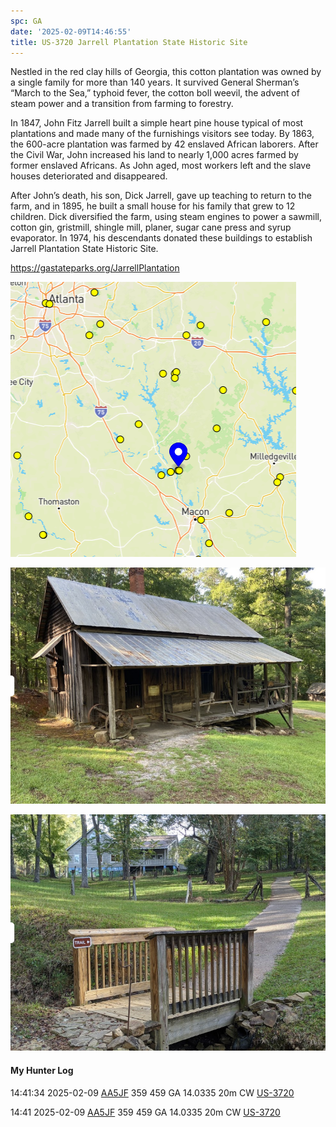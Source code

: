 ```yaml
---
spc: GA
date: '2025-02-09T14:46:55'
title: US-3720 Jarrell Plantation State Historic Site
---
```


Nestled in the red clay hills of Georgia, this cotton plantation was owned by a single family for more than 140 years. It survived General Sherman’s “March to the Sea,” typhoid fever, the cotton boll weevil, the advent of steam power and a transition from farming to forestry.

In 1847, John Fitz Jarrell built a simple heart pine house typical of most plantations and made many of the furnishings visitors see today. By 1863, the 600-acre plantation was farmed by 42 enslaved African laborers. After the Civil War, John increased his land to nearly 1,000 acres farmed by former enslaved Africans. As John aged, most workers left and the slave houses deteriorated and disappeared.

After John’s death, his son, Dick Jarrell, gave up teaching to return to the farm, and in 1895, he built a small house for his family that grew to 12 children. Dick diversified the farm, using steam engines to power a sawmill, cotton gin, gristmill, shingle mill, planer, sugar cane press and syrup evaporator. In 1974, his descendants donated these buildings to establish Jarrell Plantation State Historic Site.

https://gastateparks.org/JarrellPlantation

![pasted_image.png](/static/pasted_image_0072.png)

![pasted_image001.png](/static/pasted_image001_0064.png)

![pasted_image002.png](/static/pasted_image002_0010.png)


#### My Hunter Log
14:41:34    2025-02-09    [AA5JF](https://qrz.com/db/AA5JF)    359    459    GA    14.0335    20m    CW    [US-3720](https://pota.app/#/park/US-3720)

14:41    2025-02-09    [AA5JF](https://qrz.com/db/AA5JF)    359    459    GA    14.0335    20m    CW    [US-3720](https://pota.app/#/park/US-3720)